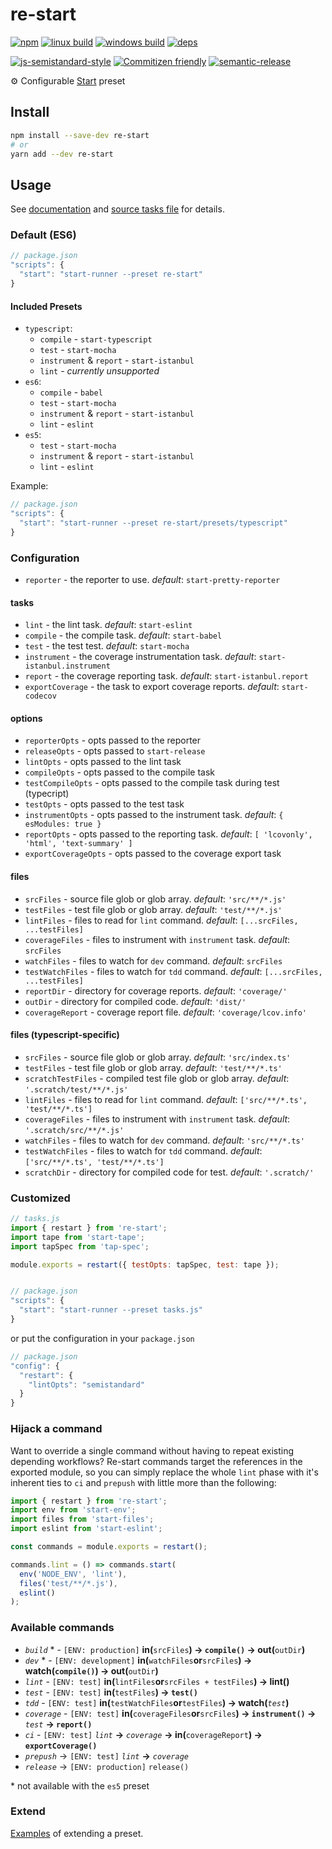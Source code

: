 # re-start

[![npm](https://img.shields.io/npm/v/re-start.svg?style=flat-square)](https://www.npmjs.com/package/re-start)
[![linux build](https://img.shields.io/circleci/project/github/effervescentia/re-start/master.svg?label=linux&style=flat-square)](https://circleci.com/gh/effervescentia/re-start)
[![windows build](https://img.shields.io/appveyor/ci/effervescentia/re-start/master.svg?label=windows&style=flat-square)](https://ci.appveyor.com/project/effervescentia/re-start)
[![deps](https://david-dm.org/effervescentia/re-start.svg?style=flat-square)](https://david-dm.org/effervescentia/re-start)

[![js-semistandard-style](https://img.shields.io/badge/code%20style-semistandard-brightgreen.svg?style=flat-square)](https://github.com/Flet/semistandard)
[![Commitizen friendly](https://img.shields.io/badge/commitizen-friendly-brightgreen.svg?style=flat-square)](http://commitizen.github.io/cz-cli/)
[![semantic-release](https://img.shields.io/badge/%20%20%F0%9F%93%A6%F0%9F%9A%80-semantic--release-e10079.svg?style=flat-square)](https://github.com/semantic-release/semantic-release)

⚙️ Configurable [Start](https://github.com/start-runner/start) preset

## Install

```sh
npm install --save-dev re-start
# or
yarn add --dev re-start
```

## Usage

See [documentation](https://github.com/start-runner/start#readme) and [source tasks file](lib/index.js) for details.

### Default (ES6)

```js
// package.json
"scripts": {
  "start": "start-runner --preset re-start"
}
```

#### Included Presets

-   `typescript`:
    -   `compile` - `start-typescript`
    -   `test` - `start-mocha`
    -   `instrument` & `report` - `start-istanbul`
    -   `lint` - *currently unsupported*
-   `es6`:
    -   `compile` - `babel`
    -   `test` - `start-mocha`
    -   `instrument` & `report` - `start-istanbul`
    -   `lint` - `eslint`
-   `es5`:
    -   `test` - `start-mocha`
    -   `instrument` & `report` - `start-istanbul`
    -   `lint` - `eslint`

Example:

```js
// package.json
"scripts": {
  "start": "start-runner --preset re-start/presets/typescript"
}
```

### Configuration

-   `reporter` - the reporter to use. *default*: `start-pretty-reporter`

#### tasks
-   `lint` - the lint task. *default*: `start-eslint`
-   `compile` - the compile task. *default*: `start-babel`
-   `test` - the test test. *default*: `start-mocha`
-   `instrument` - the coverage instrumentation task. *default*: `start-istanbul.instrument`
-   `report` - the coverage reporting task. *default*: `start-istanbul.report`
-   `exportCoverage` - the task to export coverage reports. *default*: `start-codecov`

#### options
-   `reporterOpts` - opts passed to the reporter
-   `releaseOpts` - opts passed to `start-release`
-   `lintOpts` - opts passed to the lint task
-   `compileOpts` - opts passed to the compile task
-   `testCompileOpts` - opts passed to the compile task during test (typecript)
-   `testOpts` - opts passed to the test task
-   `instrumentOpts` - opts passed to the instrument task. *default*: `{ esModules: true }`
-   `reportOpts` - opts passed to the reporting task. *default*: `[ 'lcovonly', 'html', 'text-summary' ]`
-   `exportCoverageOpts` - opts passed to the coverage export task

#### files
-   `srcFiles` - source file glob or glob array. *default*: `'src/**/*.js'`
-   `testFiles` - test file glob or glob array. *default*: `'test/**/*.js'`
-   `lintFiles` - files to read for `lint` command. *default*: `[...srcFiles, ...testFiles]`
-   `coverageFiles` - files to instrument with `instrument` task. *default*: `srcFiles`
-   `watchFiles` - files to watch for `dev` command. *default*: `srcFiles`
-   `testWatchFiles` - files to watch for `tdd` command. *default*: `[...srcFiles, ...testFiles]`
-   `reportDir` - directory for coverage reports. *default*: `'coverage/'`
-   `outDir` - directory for compiled code. *default*: `'dist/'`
-   `coverageReport` - coverage report file. *default*: `'coverage/lcov.info'`

#### files (typescript-specific)
-   `srcFiles` - source file glob or glob array. *default*: `'src/index.ts'`
-   `testFiles` - test file glob or glob array. *default*: `'test/**/*.ts'`
-   `scratchTestFiles` - compiled test file glob or glob array. *default*: `'.scratch/test/**/*.js'`
-   `lintFiles` - files to read for `lint` command. *default*: `['src/**/*.ts', 'test/**/*.ts']`
-   `coverageFiles` - files to instrument with `instrument` task. *default*: `'.scratch/src/**/*.js'`
-   `watchFiles` - files to watch for `dev` command. *default*: `'src/**/*.ts'`
-   `testWatchFiles` - files to watch for `tdd` command. *default*: `['src/**/*.ts', 'test/**/*.ts']`
-   `scratchDir` - directory for compiled code for test. *default*: `'.scratch/'`


### Customized

```js
// tasks.js
import { restart } from 're-start';
import tape from 'start-tape';
import tapSpec from 'tap-spec';

module.exports = restart({ testOpts: tapSpec, test: tape });


// package.json
"scripts": {
  "start": "start-runner --preset tasks.js"
}
```

or put the configuration in your `package.json`

```js
// package.json
"config": {
  "restart": {
    "lintOpts": "semistandard"
  }
}
```

### Hijack a command

Want to override a single command without having to repeat existing depending workflows?
Re-start commands target the references in the exported module, so you can simply
replace the whole `lint` phase with it's inherent ties to `ci` and `prepush`
with little more than the following:

```js
import { restart } from 're-start';
import env from 'start-env';
import files from 'start-files';
import eslint from 'start-eslint';

const commands = module.exports = restart();

commands.lint = () => commands.start(
  env('NODE_ENV', 'lint'),
  files('test/**/*.js'),
  eslint()
);
```

### Available commands

-   *`build`* \* - `[ENV: production]` __in(__`srcFiles`__) -> `compile()` -> out(__`outDir`__)__
-   *`dev`* \* - `[ENV: development]` __in(__`watchFiles`__or__`srcFiles`__) -> watch(`compile()`) -> out(__`outDir`__)__
-   *`lint`* - `[ENV: test]` __in(__`lintFiles`__or__`srcFiles + testFiles`__) -> lint()__
-   *`test`* - `[ENV: test]` __in(__`testFiles`__) -> `test()`__
-   *`tdd`* - `[ENV: test]` __in(__`testWatchFiles`__or__`testFiles`__) -> watch(__*`test`*__)__
-   *`coverage`* - `[ENV: test]` __in(__`coverageFiles`__or__`srcFiles`__) -> `instrument()` ->__ *`test`* __-> `report()`__
-   *`ci`* - `[ENV: test]` *`lint`* __->__ *`coverage`* __-> in(__`coverageReport`__) -> `exportCoverage()`__
-   *`prepush`* -> `[ENV: test]` *`lint`* __->__ *`coverage`*
-   *`release`* -> `[ENV: production]` `release()`

\* not available with the `es5` preset

### Extend

[Examples](https://github.com/start-runner/start-preset#extend) of extending a preset.
